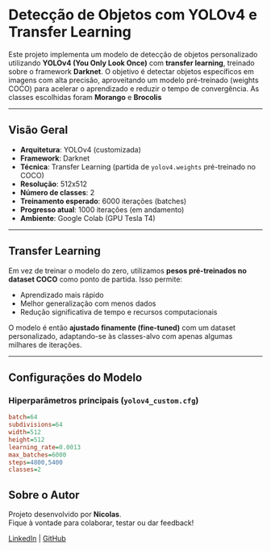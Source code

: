 # Detecção de Objetos com YOLOv4 e Transfer Learning

Este projeto implementa um modelo de detecção de objetos personalizado utilizando **YOLOv4 (You Only Look Once)** com **transfer learning**, treinado sobre o framework **Darknet**. O objetivo é detectar objetos específicos em imagens com alta precisão, aproveitando um modelo pré-treinado (weights COCO) para acelerar o aprendizado e reduzir o tempo de convergência.
As classes escolhidas foram **Morango** e **Brocolis**

---

##  Visão Geral

- **Arquitetura**: YOLOv4 (customizada)
- **Framework**: Darknet
- **Técnica**: Transfer Learning (partida de `yolov4.weights` pré-treinado no COCO)
- **Resolução**: 512x512
- **Número de classes**: 2
- **Treinamento esperado**: 6000 iterações (batches)
- **Progresso atual**: 1000 iterações (em andamento)
- **Ambiente**: Google Colab (GPU Tesla T4)

---

##  Transfer Learning

Em vez de treinar o modelo do zero, utilizamos **pesos pré-treinados no dataset COCO** como ponto de partida. Isso permite:

- Aprendizado mais rápido  
- Melhor generalização com menos dados  
- Redução significativa de tempo e recursos computacionais

O modelo é então **ajustado finamente (fine-tuned)** com um dataset personalizado, adaptando-se às classes-alvo com apenas algumas milhares de iterações.

---

## Configurações do Modelo

### Hiperparâmetros principais (`yolov4_custom.cfg`)
```cfg
batch=64
subdivisions=64
width=512
height=512
learning_rate=0.0013
max_batches=6000
steps=4800,5400
classes=2
```

## Sobre o Autor

Projeto desenvolvido por **Nicolas**.  
Fique à vontade para colaborar, testar ou dar feedback!

[LinkedIn](https://www.linkedin.com/in/nicolas-y-p-souza) | [GitHub](https://github.com/NicolasYPS)
